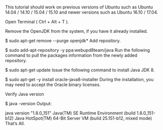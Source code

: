 This tutorial should work on previous versions of Ubuntu such as Ubuntu 14.04 / 14.10 / 15.04 / 15.10 and newer versions such as Ubuntu 16.10 / 17.04.

Open Terminal ( Ctrl + Alt + T ).

Remove the OpenJDK from the system, if you have it already installed.

$ sudo apt-get remove --purge openjdk*
Add repository.

$ sudo add-apt-repository -y ppa:webupd8team/java
Run the following command to pull the packages information from the newly added repository.

$ sudo apt-get update
Issue the following command to install Java JDK 8.

$ sudo apt-get -y install oracle-java8-installer
During the installation, you may need to accept the Oracle binary licenses.

Verify Java version

$ java -version
Output:

java version "1.8.0_151"
Java(TM) SE Runtime Environment (build 1.8.0_151-b12)
Java HotSpot(TM) 64-Bit Server VM (build 25.151-b12, mixed mode)
That’s All.